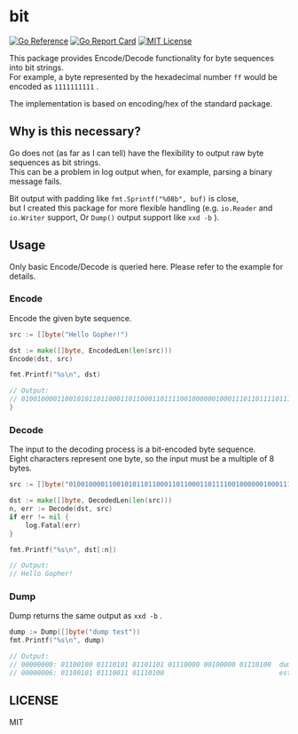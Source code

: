 # bit
[![Go Reference](https://pkg.go.dev/badge/github.com/convto/bit.svg)](https://pkg.go.dev/github.com/convto/bit) [![Go Report Card](https://goreportcard.com/badge/github.com/convto/bit)](https://goreportcard.com/report/github.com/convto/bit) [![MIT License](http://img.shields.io/badge/license-MIT-blue.svg)](LICENSE)

This package provides Encode/Decode functionality for byte sequences into bit strings.  
For example, a byte represented by the hexadecimal number `ff` would be encoded as `1111111111` .

The implementation is based on encoding/hex of the standard package.

## Why is this necessary?
Go does not (as far as I can tell) have the flexibility to output raw byte sequences as bit strings.  
This can be a problem in log output when, for example, parsing a binary message fails.

Bit output with padding like `fmt.Sprintf("%08b", buf)` is close,  
but I created this package for more flexible handling (e.g. `io.Reader` and `io.Writer` support, Or `Dump()` output support like `xxd -b` ).

## Usage

Only basic Encode/Decode is queried here. Please refer to the example for details.

### Encode

Encode the given byte sequence.

```go
src := []byte("Hello Gopher!")

dst := make([]byte, EncodedLen(len(src)))
Encode(dst, src)

fmt.Printf("%s\n", dst)

// Output:
// 01001000011001010110110001101100011011110010000001000111011011110111000001101000011001010111001000100001
}
```

### Decode

The input to the decoding process is a bit-encoded byte sequence.  
Eight characters represent one byte, so the input must be a multiple of 8 bytes.

```go
src := []byte("01001000011001010110110001101100011011110010000001000111011011110111000001101000011001010111001000100001")

dst := make([]byte, DecodedLen(len(src)))
n, err := Decode(dst, src)
if err != nil {
	log.Fatal(err)
}

fmt.Printf("%s\n", dst[:n])

// Output:
// Hello Gopher!
```

### Dump

Dump returns the same output as `xxd -b` .

```go
dump := Dump([]byte("dump test"))
fmt.Printf("%s\n", dump)

// Output:
// 00000000: 01100100 01110101 01101101 01110000 00100000 01110100  dump t
// 00000006: 01100101 01110011 01110100                             est
```

## LICENSE
MIT